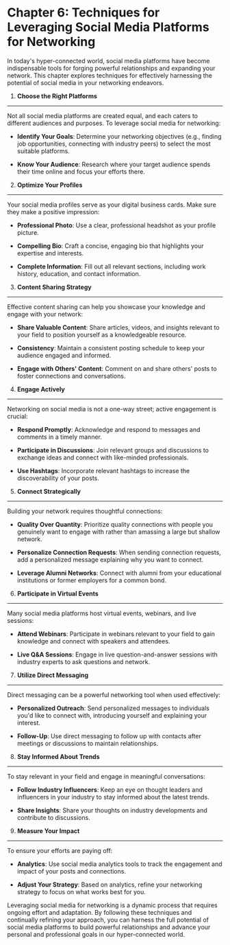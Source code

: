 Chapter 6: Techniques for Leveraging Social Media Platforms for Networking
==========================================================================

In today's hyper-connected world, social media platforms have become indispensable tools for forging powerful relationships and expanding your network. This chapter explores techniques for effectively harnessing the potential of social media in your networking endeavors.

1. **Choose the Right Platforms**
---------------------------------

Not all social media platforms are created equal, and each caters to different audiences and purposes. To leverage social media for networking:

* **Identify Your Goals**: Determine your networking objectives (e.g., finding job opportunities, connecting with industry peers) to select the most suitable platforms.

* **Know Your Audience**: Research where your target audience spends their time online and focus your efforts there.

2. **Optimize Your Profiles**
-----------------------------

Your social media profiles serve as your digital business cards. Make sure they make a positive impression:

* **Professional Photo**: Use a clear, professional headshot as your profile picture.

* **Compelling Bio**: Craft a concise, engaging bio that highlights your expertise and interests.

* **Complete Information**: Fill out all relevant sections, including work history, education, and contact information.

3. **Content Sharing Strategy**
-------------------------------

Effective content sharing can help you showcase your knowledge and engage with your network:

* **Share Valuable Content**: Share articles, videos, and insights relevant to your field to position yourself as a knowledgeable resource.

* **Consistency**: Maintain a consistent posting schedule to keep your audience engaged and informed.

* **Engage with Others' Content**: Comment on and share others' posts to foster connections and conversations.

4. **Engage Actively**
----------------------

Networking on social media is not a one-way street; active engagement is crucial:

* **Respond Promptly**: Acknowledge and respond to messages and comments in a timely manner.

* **Participate in Discussions**: Join relevant groups and discussions to exchange ideas and connect with like-minded professionals.

* **Use Hashtags**: Incorporate relevant hashtags to increase the discoverability of your posts.

5. **Connect Strategically**
----------------------------

Building your network requires thoughtful connections:

* **Quality Over Quantity**: Prioritize quality connections with people you genuinely want to engage with rather than amassing a large but shallow network.

* **Personalize Connection Requests**: When sending connection requests, add a personalized message explaining why you want to connect.

* **Leverage Alumni Networks**: Connect with alumni from your educational institutions or former employers for a common bond.

6. **Participate in Virtual Events**
------------------------------------

Many social media platforms host virtual events, webinars, and live sessions:

* **Attend Webinars**: Participate in webinars relevant to your field to gain knowledge and connect with speakers and attendees.

* **Live Q\&A Sessions**: Engage in live question-and-answer sessions with industry experts to ask questions and network.

7. **Utilize Direct Messaging**
-------------------------------

Direct messaging can be a powerful networking tool when used effectively:

* **Personalized Outreach**: Send personalized messages to individuals you'd like to connect with, introducing yourself and explaining your interest.

* **Follow-Up**: Use direct messaging to follow up with contacts after meetings or discussions to maintain relationships.

8. **Stay Informed About Trends**
---------------------------------

To stay relevant in your field and engage in meaningful conversations:

* **Follow Industry Influencers**: Keep an eye on thought leaders and influencers in your industry to stay informed about the latest trends.

* **Share Insights**: Share your thoughts on industry developments and contribute to discussions.

9. **Measure Your Impact**
--------------------------

To ensure your efforts are paying off:

* **Analytics**: Use social media analytics tools to track the engagement and impact of your posts and connections.

* **Adjust Your Strategy**: Based on analytics, refine your networking strategy to focus on what works best for you.

Leveraging social media for networking is a dynamic process that requires ongoing effort and adaptation. By following these techniques and continually refining your approach, you can harness the full potential of social media platforms to build powerful relationships and advance your personal and professional goals in our hyper-connected world.
